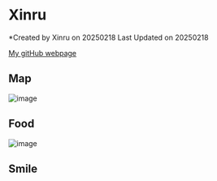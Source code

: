 # Xinru

*Created by Xinru on 20250218 Last Updated on 20250218

[My gitHub webpage](https://github.com/XinruWu061)

## Map
![image](https://github.com/user-attachments/assets/ac16c747-16fe-4728-8e8f-701f160258cf)

## Food
![image](https://github.com/user-attachments/assets/1918a03a-570f-4a11-8ce6-0cb48b640327)


## Smile
